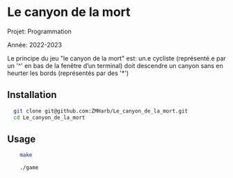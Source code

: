 
# Le canyon de la mort

Projet: Programmation

Année: 2022-2023

Le principe du jeu "le canyon de la mort" est: 
un.e cycliste (représenté.e par un '^' en bas de la fenêtre d’un terminal) doit
descendre un canyon sans en heurter les bords (représentés par des '*')

## Installation

```bash
  git clone git@github.com:ZMHarb/Le_canyon_de_la_mort.git
  cd Le_canyon_de_la_mort
```
    
## Usage

```bash
    make
```

```bash
    ./game
```
